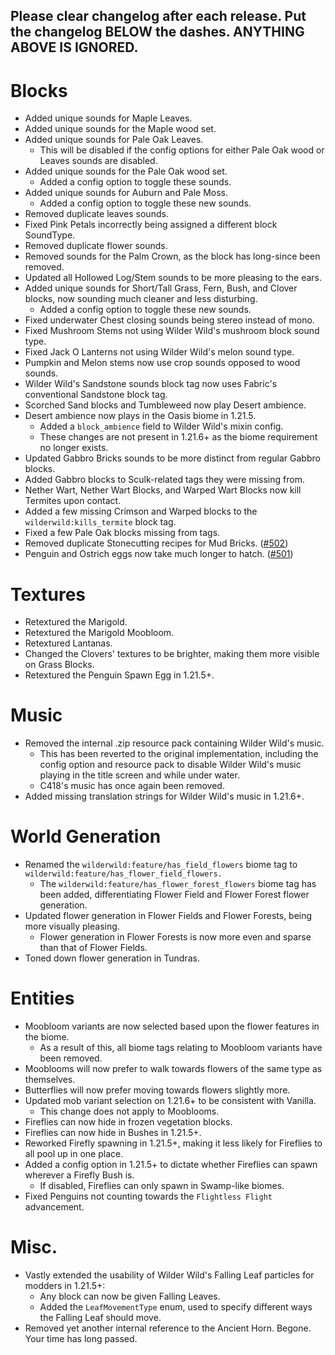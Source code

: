 Please clear changelog after each release.
Put the changelog BELOW the dashes. ANYTHING ABOVE IS IGNORED.
-----------------
# Blocks
- Added unique sounds for Maple Leaves.
- Added unique sounds for the Maple wood set.
- Added unique sounds for Pale Oak Leaves.
  - This will be disabled if the config options for either Pale Oak wood or Leaves sounds are disabled.
- Added unique sounds for the Pale Oak wood set.
  - Added a config option to toggle these sounds.
- Added unique sounds for Auburn and Pale Moss.
  - Added a config option to toggle these new sounds.
- Removed duplicate leaves sounds.
- Fixed Pink Petals incorrectly being assigned a different block SoundType.
- Removed duplicate flower sounds.
- Removed sounds for the Palm Crown, as the block has long-since been removed.
- Updated all Hollowed Log/Stem sounds to be more pleasing to the ears.
- Added unique sounds for Short/Tall Grass, Fern, Bush, and Clover blocks, now sounding much cleaner and less disturbing.
  - Added a config option to toggle these new sounds.
- Fixed underwater Chest closing sounds being stereo instead of mono.
- Fixed Mushroom Stems not using Wilder Wild's mushroom block sound type.
- Fixed Jack O Lanterns not using Wilder Wild's melon sound type.
- Pumpkin and Melon stems now use crop sounds opposed to wood sounds.
- Wilder Wild's Sandstone sounds block tag now uses Fabric's conventional Sandstone block tag.
- Scorched Sand blocks and Tumbleweed now play Desert ambience.
- Desert ambience now plays in the Oasis biome in 1.21.5.
  - Added a `block_ambience` field to Wilder Wild's mixin config.
  - These changes are not present in 1.21.6+ as the biome requirement no longer exists.
- Updated Gabbro Bricks sounds to be more distinct from regular Gabbro blocks.
- Added Gabbro blocks to Sculk-related tags they were missing from.
- Nether Wart, Nether Wart Blocks, and Warped Wart Blocks now kill Termites upon contact.
- Added a few missing Crimson and Warped blocks to the `wilderwild:kills_termite` block tag.
- Fixed a few Pale Oak blocks missing from tags.
- Removed duplicate Stonecutting recipes for Mud Bricks. ([#502](https://github.com/FrozenBlock/WilderWild/issues/502))
- Penguin and Ostrich eggs now take much longer to hatch. ([#501](https://github.com/FrozenBlock/WilderWild/issues/501))

# Textures
- Retextured the Marigold.
- Retextured the Marigold Moobloom.
- Retextured Lantanas.
- Changed the Clovers' textures to be brighter, making them more visible on Grass Blocks.
- Retextured the Penguin Spawn Egg in 1.21.5+.

# Music
- Removed the internal .zip resource pack containing Wilder Wild's music.
  - This has been reverted to the original implementation, including the config option and resource pack to disable Wilder Wild's music playing in the title screen and while under water.
  - C418's music has once again been removed.
- Added missing translation strings for Wilder Wild's music in 1.21.6+.

# World Generation
- Renamed the `wilderwild:feature/has_field_flowers` biome tag to `wilderwild:feature/has_flower_field_flowers.`
  - The `wilderwild:feature/has_flower_forest_flowers` biome tag has been added, differentiating Flower Field and Flower Forest flower generation.
- Updated flower generation in Flower Fields and Flower Forests, being more visually pleasing.
  - Flower generation in Flower Forests is now more even and sparse than that of Flower Fields.
- Toned down flower generation in Tundras.

# Entities
- Moobloom variants are now selected based upon the flower features in the biome.
  - As a result of this, all biome tags relating to Moobloom variants have been removed.
- Mooblooms will now prefer to walk towards flowers of the same type as themselves.
- Butterflies will now prefer moving towards flowers slightly more.
- Updated mob variant selection on 1.21.6+ to be consistent with Vanilla.
  - This change does not apply to Mooblooms.
- Fireflies can now hide in frozen vegetation blocks.
- Fireflies can now hide in Bushes in 1.21.5+.
- Reworked Firefly spawning in 1.21.5+, making it less likely for Fireflies to all pool up in one place.
- Added a config option in 1.21.5+ to dictate whether Fireflies can spawn wherever a Firefly Bush is.
  - If disabled, Fireflies can only spawn in Swamp-like biomes.
- Fixed Penguins not counting towards the `Flightless Flight` advancement.

# Misc.
- Vastly extended the usability of Wilder Wild's Falling Leaf particles for modders in 1.21.5+:
  - Any block can now be given Falling Leaves.
  - Added the `LeafMovementType` enum, used to specify different ways the Falling Leaf should move.
- Removed yet another internal reference to the Ancient Horn. Begone. Your time has long passed.
